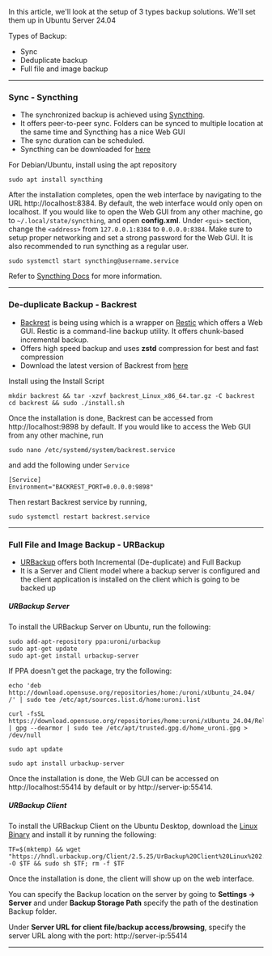 In this article, we'll look at the setup of 3 types backup solutions. We'll set them up in Ubuntu Server 24.04

Types of Backup:
- Sync
- Deduplicate backup
- Full file and image backup

***

### Sync - Syncthing

- The synchronized backup is achieved using [Syncthing](https://syncthing.net/).
- It offers peer-to-peer sync. Folders can be synced to multiple location at the same time and Syncthing has a nice Web GUI
- The sync duration can be scheduled.
- Syncthing can be downloaded for [here](https://syncthing.net/downloads/)

For Debian/Ubuntu, install using the apt repository
```
sudo apt install syncthing
```

After the installation completes, open the web interface by navigating to the URL http://localhost:8384. By default, the web interface would only open on localhost. If you would like to open the Web GUI from any other machine, go to `~/.local/state/syncthing`, and open **config.xml**. Under `<gui>` section, change the `<address>` from `127.0.0.1:8384` to `0.0.0.0:8384`. 
Make sure to setup proper networking and set a strong password for the Web GUI.
It is also recommended to run syncthing as a regular user. 
```
sudo systemctl start syncthing@username.service
```

Refer to [Syncthing Docs](https://docs.syncthing.net/index.html) for more information.

***

### De-duplicate Backup - Backrest

- [Backrest]() is being using which is a wrapper on [Restic](https://restic.net/) which offers a Web GUI. Restic is a command-line backup utility.  It offers chunk-based incremental backup.
- Offers high speed backup and uses **zstd** compression for best and fast compression
- Download the latest version of Backrest from [here](https://github.com/garethgeorge/backrest/releases)

Install using the Install Script
```
mkdir backrest && tar -xzvf backrest_Linux_x86_64.tar.gz -C backrest
cd backrest && sudo ./install.sh
```

Once the installation is done, Backrest can be accessed from http://localhost:9898 by default. If you would like to access the Web GUI from any other machine, run
```
sudo nano /etc/systemd/system/backrest.service
```
and add the following under `Service`
```
[Service]
Environment="BACKREST_PORT=0.0.0.0:9898"
```

Then restart Backrest service by running,
```
sudo systemctl restart backrest.service
```
***

### Full File and Image Backup - URBackup

- [URBackup](https://www.urbackup.org/) offers both Incremental (De-duplicate) and Full Backup
- It is a Server and Client model where a backup server is configured and the client application is installed on the client which is going to be backed up

##### URBackup Server

To install the URBackup Server on Ubuntu, run the following:
```
sudo add-apt-repository ppa:uroni/urbackup
sudo apt-get update
sudo apt-get install urbackup-server
```

If PPA doesn't get the package, try the following:
```
echo 'deb http://download.opensuse.org/repositories/home:/uroni/xUbuntu_24.04/ /' | sudo tee /etc/apt/sources.list.d/home:uroni.list

curl -fsSL https://download.opensuse.org/repositories/home:uroni/xUbuntu_24.04/Release.key | gpg --dearmor | sudo tee /etc/apt/trusted.gpg.d/home_uroni.gpg > /dev/null

sudo apt update

sudo apt install urbackup-server
```

Once the installation is done, the Web GUI can be accessed on http://localhost:55414 by default or by http://server-ip:55414.

##### URBackup Client

To install the URBackup Client on the Ubuntu Desktop, download the [Linux Binary](https://www.urbackup.org/download.html#linux_all_binary) and install it by running the following:
```
TF=$(mktemp) && wget "https://hndl.urbackup.org/Client/2.5.25/UrBackup%20Client%20Linux%202.5.25.sh" -O $TF && sudo sh $TF; rm -f $TF
```

Once the installation is done, the client will show up on the web interface.

You can specify the Backup location on the server by going to **Settings -> Server** and under **Backup Storage Path** specify the path of the destination Backup folder.

Under **Server URL for client file/backup access/browsing**, specify the server URL along with the port: http://server-ip:55414

***
